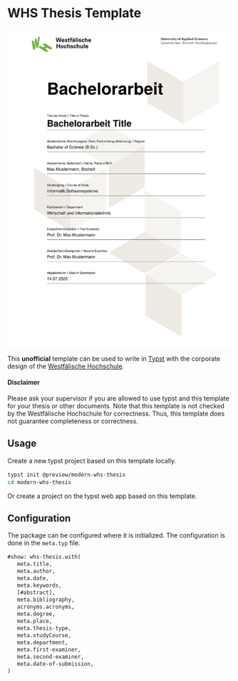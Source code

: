 # WHS Thesis Template

![Title page](thumbnail.png)

This **unofficial** template can be used to write in [Typst](https://github.com/typst/typst) with the corporate design of the [Westfälische Hochschule](https://www.w-hs.de/).

#### Disclaimer

Please ask your supervisor if you are allowed to use typst and this template for your thesis or other documents.
Note that this template is not checked by the Westfälische Hochschule for correctness.
Thus, this template does not guarantee completeness or correctness.

## Usage

Create a new typst project based on this template locally.
```bash
typst init @preview/modern-whs-thesis
cd modern-whs-thesis
```

Or create a project on the typst web app based on this template.

## Configuration

The package can be configured where it is initialized. The configuration is done in the `meta.typ` file.

```typst
#show: whs-thesis.with(
   meta.title,
   meta.author,
   meta.date,
   meta.keywords,
   [#abstract],
   meta.bibliography,
   acronyms.acronyms,
   meta.degree,
   meta.place,
   meta.thesis-type,
   meta.studyCourse,
   meta.department,
   meta.first-examiner,
   meta.second-examiner,
   meta.date-of-submission,
)
```